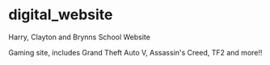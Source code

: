 # digital_website
Harry, Clayton and Brynns School Website

Gaming site, includes Grand Theft Auto V, Assassin's Creed, TF2 and more!!
